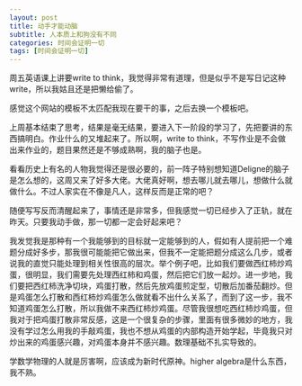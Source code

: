 ```yaml
---
layout: post
title: 动手才能动脑
subtitle: 人本质上和狗没有不同
categories: 时间会证明一切
tags: [时间会证明一切]
---
```


周五英语课上讲要write to think，我觉得非常有道理，但是似乎不是写日记这种write，所以我姑且还是把懒给偷了。

感觉这个网站的模板不太匹配我现在要干的事，之后去换一个模板吧。

上周基本结束了思考，结果是毫无结果，要进入下一阶段的学习了，先把要讲的东西搞明白。作业什么的又堆起来了。所以啊，write to think，不写作业是不会做出来作业的，题目果然还是不够成熟啊，我的脑子也是。

看看历史上有名的人物我觉得还是很必要的，前一阵子特别想知道Deligne的脑子是怎么想的，这周又来了好多大佬。大佬真好啊，想去哪儿就去哪儿，想做什么就做什么。不过人家实在不像是凡人，这样反而是正常的吧？

随便写写反而清醒起来了，事情还是非常多，但我感觉一切已经步入了正轨，就在昨天。只要我动手做，那一切都一定会好起来吧？

我发觉我是那种有一个我能够到的目标就一定能够到的人，假如有人提前把一个难题分成好多步，那我很可能能把它做出来，但我不一定能把题分成这么几步，或者说我的直觉只能处理到相关性很高的层次。举个例子吧，比如我们要做西红柿炒鸡蛋，很明显，我们需要先处理西红柿和鸡蛋，然后把它们放一起炒。进一步地，我们要把西红柿洗净切块，鸡蛋打散，然后先放鸡蛋煎定型，切散后加番茄翻炒。但是鸡蛋怎么打散和西红柿炒鸡蛋怎么做就看不出什么关系了，而到了这一步，我不知道鸡蛋怎么打散，所以我做不来西红柿炒鸡蛋。尽管我很想吃西红柿炒鸡蛋，但我对于把鸡蛋打散非常反感，这是一个很复杂的步骤，里面有很多微妙的地方，我没有学过怎么用我的手敲鸡蛋，我也不想从鸡蛋的内部构造开始学起，毕竟我只对炒出来的鸡蛋感兴趣，对鸡蛋本身并不感兴趣。数理基础不扎实导致的。

学数学物理的人就是厉害啊，应该成为新时代原神。higher algebra是什么东西，我不熟。